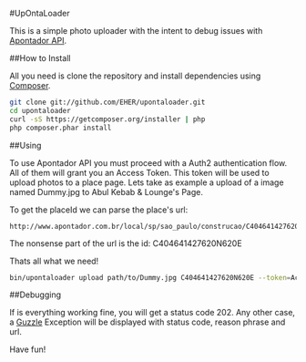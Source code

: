 #UpOntaLoader

This is a simple photo uploader with the intent to debug issues with [Apontador API](http://api.apontador.com.br/v2).

##How to Install

All you need is clone the repository and install dependencies using [Composer](http://getcomposer.org/doc/00-intro.md#installation-nix).

```bash
git clone git://github.com/EHER/upontaloader.git
cd upontaloader
curl -sS https://getcomposer.org/installer | php
php composer.phar install
```

##Using

To use Apontador API you must proceed with a Auth2 authentication flow. All of them will grant you an Access Token. This token will be used to upload photos to a place page.
Lets take as example a upload of a image named Dummy.jpg to Abul Kebab & Lounge's Page.

To get the placeId we can parse the place's url:

```url
http://www.apontador.com.br/local/sp/sao_paulo/construcao/C404641427620N620E/abul_kebab___lounge___sao_paulo.html
```
The nonsense part of the url is the id: C404641427620N620E

Thats all what we need!

```bash
bin/upontaloader upload path/to/Dummy.jpg C404641427620N620E --token=AccessTokenProvidedByOauthFlow
```

##Debugging

If is everything working fine, you will get a status code 202. Any other case, a [Guzzle](http://guzzlephp.org/) Exception will be displayed with status code, reason phrase and url.

Have fun!
